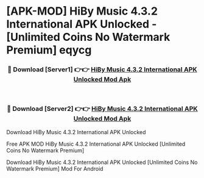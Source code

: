 # [APK-MOD] HiBy Music 4.3.2 International APK Unlocked - [Unlimited Coins No Watermark Premium] eqycg



<div align="center">
<h3>🔴 Download [Server1] 👉👉 <a href="https://momento.my/?title=HiBy_Music_4.3.2_International_APK_Unlocked">HiBy Music 4.3.2 International APK Unlocked Mod Apk</a></h3><br>

<h3>🔴 Download [Server2] 👉👉 <a href="https://momento.my/?title=HiBy_Music_4.3.2_International_APK_Unlocked">HiBy Music 4.3.2 International APK Unlocked Mod Apk</a></h3>
</div>



Download HiBy Music 4.3.2 International APK Unlocked 

Free APK MOD HiBy Music 4.3.2 International APK Unlocked [Unlimited Coins No Watermark Premium]

Download HiBy Music 4.3.2 International APK Unlocked [Unlimited Coins No Watermark Premium] Mod For Android
